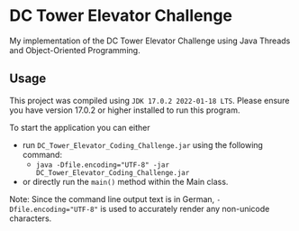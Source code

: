 # DC Tower Elevator Challenge

My implementation of the DC Tower Elevator Challenge using Java Threads and Object-Oriented Programming.

## Usage

This project was compiled using `JDK 17.0.2 2022-01-18 LTS`. Please ensure you have version 17.0.2 or higher installed to run this program.

To start the application you can either 
- run `DC_Tower_Elevator_Coding_Challenge.jar` using the following command:
  - `java -Dfile.encoding="UTF-8" -jar DC_Tower_Elevator_Coding_Challenge.jar`
- or directly run the `main()` method within the Main class.

Note: Since the command line output text is in German, `-Dfile.encoding="UTF-8"` is used to accurately render any non-unicode characters.




